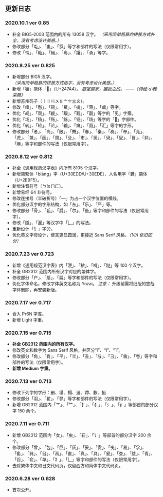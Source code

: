 ## 更新日志

### 2020.10.1 ver 0.85
- 补全 BIG5-2003 范围内的所有 13058 汉字。  *（采用简单粗暴的拼接方式补全，没有考虑设计美感。）*
- 修改部分「屯」、「蚩」、「忝」等字和部件的写法（仅限常用字）。
- 修改「忳」、「籼」、「絕」、「粵」、「躇」、「勇」等字。

### 2020.8.25 ver 0.825
- 新增部分 BIG5 汉字。 *（采用简单粗暴的拼接方式造字，没有考虑设计美感。）*
- 新增「玁」简体「𤞤」（U+247A4）。 *靡室靡家，玁狁之故。 ——《诗经·小雅·采薇》*
- 新增苏州码子（〡〢〣〤〥〦〧〨〩）。
- 修改「瘗」、「慭」、「铏」、「眾」、「掮」、「蒋」、「虞」等字。
- 优化「觇」、「觌」、「觎」、「觏」、「觐」、「靓」等字的「见」字旁。
- 优化「场」、「杨」、「殇」、「觞」、「钖」、「旸」等字的「𠃓」字部件。
- 优化「转」、「轮」、「论」、「输」、「瘫」、「聂」、「汇」等字的字形。
- 修改部分「者」、「尚」、「敝」、「黹」、「春」、「秦」、「奏」、「奉」、「亮」、「虎」、「兼」、「函」、「周」、「殳」、「巿」、「奚」、「臾」、「叟」、「冒」、「非」、「麻」等字和部件的写法（仅限常用字）。

### 2020.8.12 ver 0.812
- 补全《通用规范汉字表》内所有 8105 个汉字。
- 新增简繁体「biáng」字（U+30EDD/U+30EDE）、人名用字「韡」简体（U+2E9F5）。
- 新增注音符号（ㄅㄆㄇㄈ）。
- 新增易经 64 卦符号。
- 修改连接号（半破折号）「—」为占一个汉字位置的横线。
- 优化部分汉字的字形结构，如「东」、「乐」、「严」等。
- 修改部分「骨」、「氐」、「爵」、「尔」、「蚤」等字和部件的写法（仅限常用字）。
- 修改「隧」、「暹」等汉字中「辶」的写法。
- 重新设计「饣」字旁。
- 优化英文字母设计，使其更显圆润，更接近 Sans Serif 风格。*（1/I/l 依旧区分）*

### 2020.7.23 ver 0.723
- 新增《通用规范汉字表》内「浭」、「秾」、「嘚」、「跶」等 100 个汉字。
- 补全 GB2312 范围内所有汉字对应的繁体字。
- 修改部分「户」、「扇」、「扁」等字和部件的写法（仅限常用字）。
- 优化字体命名，修改字体英文名称为 Yozai。 *注意：* 升级前需将旧版的悠哉字体删除，再安装新版。

### 2020.7.17 ver 0.717
- 合入 Pr6N 字库。
- 新增 Light 字重。

### 2020.7.15 ver 0.715
- **补全 GB2312 范围内的所有汉字。**
- 修改英文和数字为 Sans Serif 风格，并区分“l”、“I”、“1”。
- 修改部分「角」、「肖」、「平」、「半」、「丑」、「与」、「彐」、「酋」、「卷」等字和部件的写法（仅限常用字）。
- **新增 Medium 字重。**

### 2020.7.13 ver 0.713
- 修改下列字的字形：删、塌、榻、遢、蹲、歉、挺
- 修改部分「羽」、「翟」、「翏」等字和部件的写法（仅限常用字）。
- 新增 GB2312 范围内「艹」、「𥫗」、「扌」、「犭」、「氵」、「纟」等部首的部分汉字 150 余个。

### 2020.7.11 ver 0.711
- 新增 GB2312 范围内「女」、「虫」、「石」、「讠」等部首的部分汉字 200 余个。
- 修改部分「曾」、「包」、「巨」、「灰」、「妥」、「夌」、「戋」、「曷」、「孚」、「䍃」、「巽」、「臽」、「鬲」、「直」、「真」、「具」、「爰」、「查」、「益」、「青」、「舀」、「俞」、「单」、「礻」、「辶」等字和部件的写法（仅限常用字）。
- 去除繁体中文和日文代码页，仅留西方和简体中文代码页。

### 2020.6.28 ver 0.628
- 首次公开。
